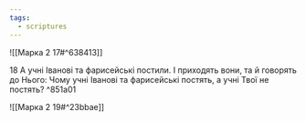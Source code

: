 ```yaml
---
tags:
  - scriptures
---
```


![[Марка 2 17#^638413]]

18 А учні Іванові та фарисейські постили. І приходять вони, та й говорять до Нього: Чому учні Іванові та фарисейські постять, а учні Твої не постять? ^851a01

![[Марка 2 19#^23bbae]]